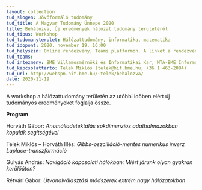 ```yaml
---
layout: collection
tud_slogen: Jövőformáló tudomány
tud_title: A Magyar Tudomány Ünnepe 2020
title: Behálózva, Új eredmények hálózat tudomány területéről
tud_tipus: Workshop
tud_tudomanyterulet: Hálózattudomány, informatika, matematika
tud_idopont: 2020. november 19. 16:00
tud_helyszin: Online rendezvény, Teams platformon. A linket a rendezvény honlapján tesszük közzé.
tud_teams:
tud_intezmeny: BME Villamosmérnöki és Informatikai Kar, MTA-BME Informatikai rendszerek kutatócsoport
tud_kapcsolattarto: Telek Miklós (telek@hit.bme.hu, +36 1 463-2084)
tud_url: http://webspn.hit.bme.hu/~telek/behalozva/
date: 2020-11-19
---
```

A workshop a hálózattudomány területén az utóbbi időben elért új tudományos eredményeket foglalja össze.

<b>Program</b>

Horváth Gábor: <i>Anomáliadetektálás sokdimenziós adathalmazokban kopulák segítségével</i>

Telek Miklós – Horváth Illés: <i>Gibbs-oszcilláció-mentes numerikus inverz Laplace-transzformáció</i>

Gulyás András: <i>Navigáció kapcsolati hálókban: Miért járunk olyan gyakran kerülőúton?</i>

Rétvári Gábor: <i>Útvonalválasztási módszerek extrém nagy hálózatokban</i>

